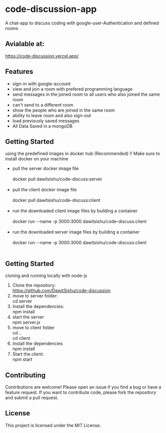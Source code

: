 # code-discussion-app

A chat-app to discuss coding with google-user-Authentication and defined rooms

## Avialable at:
https://code-discussion.vercel.app/

## Features

* sign-in with google-account
* view and join a room with prefered programming language
* send messages in the joined room to all users who also joined the same room
* can't send to a different room
* show the people who are joined in the same room 
* ability to leave room and also sign-out
* load previously saved messages
* All Data Saved in a  mongoDB

## Getting Started
using the predefined images in docker hub (Recommended)
  !! Make sure to install docker on your machine <br />
 * pull the server docker image file<br /><br />
         docker pull  dawitsishu/code-discuss:server<br /><br />
 * pull the client docker image file<br /><br />
        docker pull  dawitsishu/code-discuss:client<br /><br />
 * run the downloaded client image files by building a container<br /><br />
        docker run --name <prefered-container-name> -p 3000:3000 dawitsishu/code-discuss:client<br /><br />
 * run the downloaded server image files by building a container<br /><br />
        docker run --name <prefered-container-name> -p 3000:3000 dawitsishu/code-discuss:client<br /><br />


## Getting Started
cloning and running locally with node-js
1. Clone the repository: <br />
  https://github.com/DawitSishu/code-discussion
2. move to server folder:<br />
   cd server<br />
3. Install the dependencies:<br />
    npm install<br />
4. start the server<br />
    npm server.js<br />
4. move to client folder<br />
    cd ..<br />
    cd client<br />
5. Install the dependencies<br />
   npm install<br />
4. Start the client:<br />
   npm start<br />


## Contributing
Contributions are welcome! Please open an issue if you find a bug or have a feature request. If you want to contribute code, please fork the repository and submit a pull request.

## License
This project is licensed under the MIT License.  
